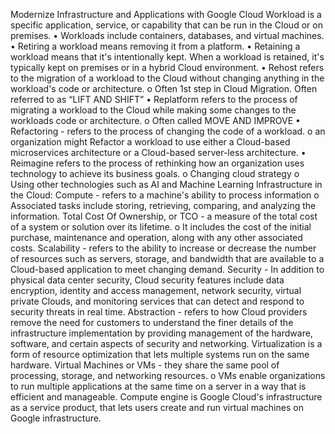 Modernize Infrastructure and Applications with Google Cloud
Workload is a specific application, service, or capability that can be run in the Cloud or on premises.
•	Workloads include containers, databases, and virtual machines.
•	Retiring a workload means removing it from a platform.
•	Retaining a workload means that it's intentionally kept. When a workload is retained, it's typically kept on premises or in a hybrid Cloud environment.
•	Rehost refers to the migration of a workload to the Cloud without changing anything in the workload's code or architecture.
o	Often 1st step in Cloud Migration. Often referred to as “LIFT AND SHIFT” 
•	Replatform refers to the process of migrating a workload to the Cloud while making some changes to the workloads code or architecture. 
o	Often called MOVE AND IMPROVE 
•	Refactoring - refers to the process of changing the code of a workload.
o	an organization might Refactor a workload to use either a Cloud-based microservices architecture or a Cloud-based server-less architecture.
•	Reimagine refers to the process of rethinking how an organization uses technology to achieve its business goals.
o	Changing cloud strategy
o	Using other technologies such as AI and Machine Learning 
Infrastructure in the Cloud:
Compute - refers to a machine's ability to process information
o	Associated tasks include storing, retrieving, comparing, and analyzing the information.
Total Cost Of Ownership, or TCO - a measure of the total cost of a system or solution over its lifetime.
o	It includes the cost of the initial purchase, maintenance and operation, along with any other associated costs.
Scalability - refers to the ability to increase or decrease the number of resources such as servers, storage, and bandwidth that are available to a Cloud-based application to meet changing demand.
Security - In addition to physical data center security, Cloud security features include data encryption, identity and access management, network security, virtual private Clouds, and monitoring services that can detect and respond to security threats in real time.
Abstraction - refers to how Cloud providers remove the need for customers to understand the finer details of the infrastructure implementation by providing management of the hardware, software, and certain aspects of security and networking.
Virtualization is a form of resource optimization that lets multiple systems run on the same hardware.
Virtual Machines or VMs - they share the same pool of processing, storage, and networking resources.
o	VMs enable organizations to run multiple applications at the same time on a server in a way that is efficient and manageable.
Compute engine is Google Cloud's infrastructure as a service product, that lets users create and run virtual machines on Google infrastructure.


